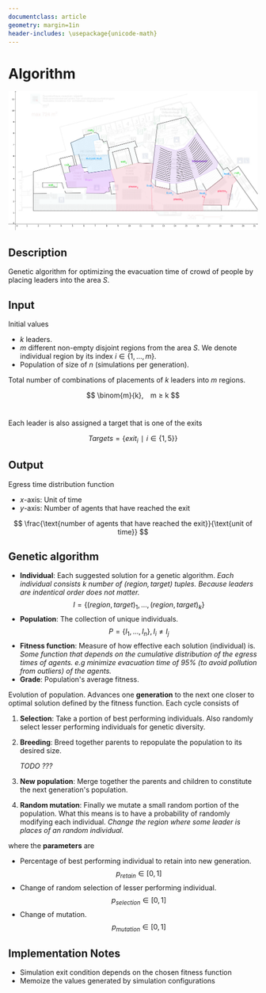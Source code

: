 ```yaml
---
documentclass: article
geometry: margin=1in
header-includes: \usepackage{unicode-math}
---
```


# Algorithm

![*Finlandia Talo*](./finlandia_talo.png)

## Description

Genetic algorithm for optimizing the evacuation time of crowd of people by placing leaders into the area $S$.


## Input

Initial values

- $k$ leaders.
- $m$ different non-empty disjoint regions from the area $S$. We denote individual region by its index $i ∈ \{1, ..., m\}$.
- Population of size of $n$ (simulations per generation).

Total number of combinations of placements of $k$ leaders into $m$ regions.

$$ \binom{m}{k}, m ≥ k $$ 

Each leader is also assigned a target that is one of the exits

$$ Targets = \{exit_i ∣ i ∈ \{1, 5\}\}$$

## Output

Egress time distribution function

- $x$-axis: Unit of time
- $y$-axis: Number of agents that have reached the exit

$$ \frac{\text{number of agents that have reached the exit}}{\text{unit of time}} $$


## Genetic algorithm

- **Individual**: Each suggested solution for a genetic algorithm. *Each individual consists $k$ number of $(region, target)$ tuples. Because leaders are indentical order does not matter.* $$ I = \{(region , target)_1,..., (region , target)_k\}$$
- **Population**: The collection of unique individuals. $$ P = \{I_1, ...,I_n\}, I_i ≠ I_j $$
- **Fitness function**: Measure of how effective each solution (individual) is. *Some function that depends on the cumulative distribution of the egress times of agents. e.g minimize evacuation time of 95% (to avoid pollution from outliers) of the agents.*
- **Grade**: Population's average fitness.

Evolution of population. Advances one **generation** to the next one closer to optimal solution defined by the fitness function. Each cycle consists of

1) **Selection**: Take a portion of best performing individuals. Also randomly select lesser performing individuals for genetic diversity.
2) **Breeding**: Breed together parents to repopulate the population to its desired size.

    *TODO ???*

3) **New population**: Merge together the parents and children to constitute the next generation's population.
4) **Random mutation**: Finally we mutate a small random portion of the population. What this means is to have a probability of randomly modifying each individual. *Change the region where some leader is places of an random individual.*

where the **parameters** are

- Percentage of best performing individual to retain into new generation. $$ p_{retain} \in [0, 1] $$
- Change of random selection of lesser performing individual. $$ p_{selection} \in [0, 1] $$
- Change of mutation. $$ p_{mutation} \in [0, 1] $$

## Implementation Notes

- Simulation exit condition depends on the chosen fitness function
- Memoize the values generated by simulation configurations
